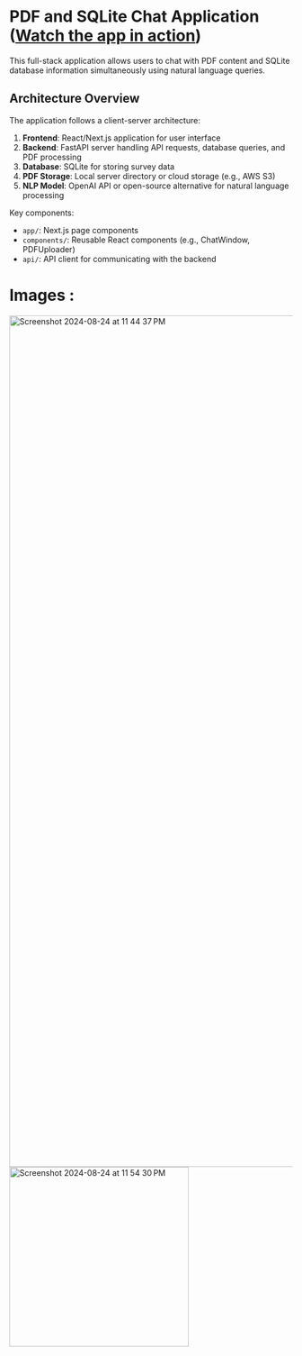 # PDF and SQLite Chat Application ([Watch the app in action](https://drive.google.com/file/d/1j6j5-GYDTaT_53lsi6ciUI8Xz-QwgslW/view?usp=sharing))

This full-stack application allows users to chat with PDF content and SQLite database information simultaneously using natural language queries.
## Architecture Overview

The application follows a client-server architecture:

1. **Frontend**: React/Next.js application for user interface
2. **Backend**: FastAPI server handling API requests, database queries, and PDF processing
3. **Database**: SQLite for storing survey data
4. **PDF Storage**: Local server directory or cloud storage (e.g., AWS S3)
5. **NLP Model**: OpenAI API or open-source alternative for natural language processing


Key components:
- `app/`: Next.js page components
- `components/`: Reusable React components (e.g., ChatWindow, PDFUploader)
- `api/`: API client for communicating with the backend

  
# Images :
<img width="1512" alt="Screenshot 2024-08-24 at 11 44 37 PM" src="https://github.com/user-attachments/assets/68ebcbbd-8ac2-42cc-b74b-b591c0ae351c">
<img width="319" alt="Screenshot 2024-08-24 at 11 54 30 PM" src="https://github.com/user-attachments/assets/617bd1a3-7651-47ff-9ed7-952ed2d477f7">


